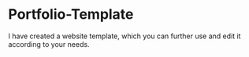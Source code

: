 # Portfolio-Template
I have created a website template, which you can further use and edit it according to your needs.
